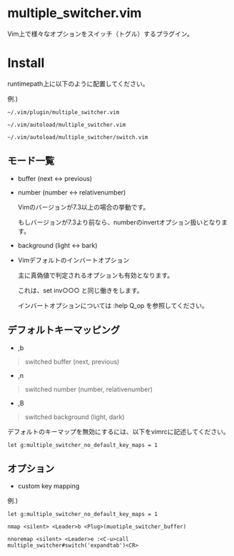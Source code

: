 # multiple_switcher.vim

Vim上で様々なオプションをスイッチ（トグル）するプラグイン。

# Install

runtimepath上に以下のように配置してください。

例.)

    ~/.vim/plugin/multiple_switcher.vim

    ~/.vim/autoload/multiple_switcher.vim

    ~/.vim/autoload/multiple_switcher/switch.vim

## モード一覧

* buffer (next <-> previous)

* number (number <-> relativenumber)

    Vimのバージョンが7.3以上の場合の挙動です。

    もしバージョンが7.3より前なら、numberのinvertオプション扱いとなります。

* background (light <-> bark)

* Vimデフォルトのインバートオプション

  主に真偽値で判定されるオプションも有効となります。

  これは、set inv○○○ と同じ働きをします。

  インバートオプションについては :help Q_op を参照してください。

## デフォルトキーマッピング

* ,b

> switched buffer (next, previous)

* ,n

> switched number (number, relativenumber)

* ,B

> switched background (light, dark)

デフォルトのキーマップを無効にするには、以下をvimrcに記述してください。

    let g:multiple_switcher_no_default_key_maps = 1

## オプション

* custom key mapping

例.)

    let g:multiple_switcher_no_default_key_maps = 1

    nmap <silent> <Leader>b <Plug>(muotiple_switcher_buffer)

    nnoremap <silent> <Leader>e :<C-u>call multiple_switcher#switch('expandtab')<CR>

